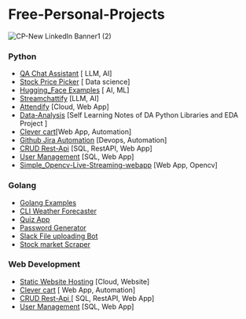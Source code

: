 # Free-Personal-Projects

![CP-New LinkedIn Banner1 (2)](https://github.com/CareerPod/Free-Personal-Projects/assets/71755586/b4ea15bc-a0e0-46ae-980b-c337880c02ed)

### Python
- [QA Chat Assistant](https://github.com/Raghul-M/Q-A_Chat_Assistant) [ LLM, AI]
- [Stock Price Picker](https://github.com/Raghul-M/Stock-price)  [ Data science]
- [Hugging_Face Examples](https://github.com/Raghul-M/Hugging_Face/) [ AI, ML]
- [Streamchattify](https://github.com/Raghul-M/StreamChatify) [LLM, AI]
- [Attendify](https://github.com/Raghul-M/Attendify) [Cloud, Web App]
- [Data-Analysis](https://github.com/Raghul-M/Data-Analysis-with-Jupyternotebook-Python) [Self Learning Notes of DA Python Libraries and EDA Project ]
- [Clever cart](https://github.com/Raghul-M/Clever-Cart)[Web App, Automation]
- [Github Jira Automation](https://github.com/Raghul-M/GitHub-Jira_Automation-Flask-Application) [Devops, Automation]
- [CRUD Rest-Api](https://github.com/Raghul-M/CRUD-Rest_api)  [SQL, RestAPI, Web App]
- [User Management](https://github.com/Raghul-M/User-Management_System) [SQL, Web App]
- [Simple_Opencv-Live-Streaming-webapp](https://github.com/Raghul-M/Simple_Opencv-Live-Streaming-webapp) [Web App, Opencv]
### Golang 
- [Golang Examples](https://github.com/Raghul-M/Golang)
- [CLI Weather Forecaster](https://github.com/Raghul-M/Go-Lang-Projects/tree/main/CLI%20-%20Weather%20Forecaster)
- [Quiz App](https://github.com/Raghul-M/Go-Lang-Projects/tree/main/Go_quiz_app)
- [Password Generator](https://github.com/Raghul-M/Go-Lang-Projects/tree/main/Password-Generator)
- [Slack File uploading Bot](https://github.com/Raghul-M/Go-Lang-Projects/tree/main/slack-file-bot)
- [Stock market Scraper](https://github.com/Raghul-M/Go-Lang-Projects/tree/main/stock_market_scraper)

### Web Development
- [Static Website Hosting](https://github.com/Raghul-M/Azure-Static-Website-Hosting) [Cloud, Website]
- [Clever cart](https://github.com/Raghul-M/Clever-Cart) [ Web App, Automation]
- [CRUD Rest-Api ](https://github.com/Raghul-M/CRUD-Rest_api)  [ SQL, RestAPI, Web App]
- [User Management](https://github.com/Raghul-M/User-Management_System) [SQL, Web App]

